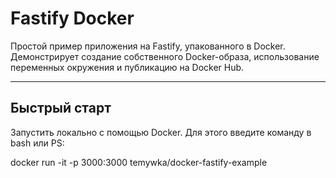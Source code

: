 # Fastify Docker

Простой пример приложения на Fastify, упакованного в Docker. Демонстрирует создание собственного Docker-образа, использование переменных окружения и публикацию на Docker Hub.

---

## Быстрый старт

Запустить локально с помощью Docker. Для этого введите команду в bash или PS:


docker run -it -p 3000:3000 temywka/docker-fastify-example
